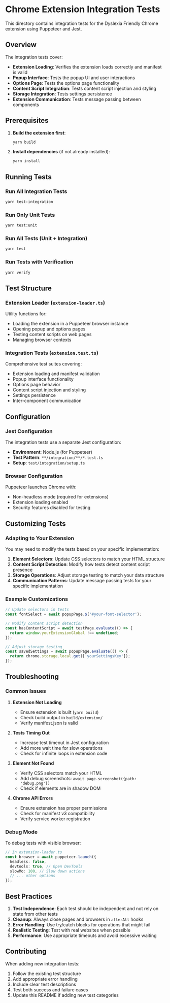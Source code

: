 # Chrome Extension Integration Tests

This directory contains integration tests for the Dyslexia Friendly Chrome extension using Puppeteer and Jest.

## Overview

The integration tests cover:

- **Extension Loading**: Verifies the extension loads correctly and manifest is valid
- **Popup Interface**: Tests the popup UI and user interactions
- **Options Page**: Tests the options page functionality
- **Content Script Integration**: Tests content script injection and styling
- **Storage Integration**: Tests settings persistence
- **Extension Communication**: Tests message passing between components

## Prerequisites

1. **Build the extension first**:

   ```bash
   yarn build
   ```

2. **Install dependencies** (if not already installed):
   ```bash
   yarn install
   ```

## Running Tests

### Run All Integration Tests

```bash
yarn test:integration
```

### Run Only Unit Tests

```bash
yarn test:unit
```

### Run All Tests (Unit + Integration)

```bash
yarn test
```

### Run Tests with Verification

```bash
yarn verify
```

## Test Structure

### Extension Loader (`extension-loader.ts`)

Utility functions for:

- Loading the extension in a Puppeteer browser instance
- Opening popup and options pages
- Testing content scripts on web pages
- Managing browser contexts

### Integration Tests (`extension.test.ts`)

Comprehensive test suites covering:

- Extension loading and manifest validation
- Popup interface functionality
- Options page behavior
- Content script injection and styling
- Settings persistence
- Inter-component communication

## Configuration

### Jest Configuration

The integration tests use a separate Jest configuration:

- **Environment**: Node.js (for Puppeteer)
- **Test Pattern**: `**/integration/**/*.test.ts`
- **Setup**: `test/integration/setup.ts`

### Browser Configuration

Puppeteer launches Chrome with:

- Non-headless mode (required for extensions)
- Extension loading enabled
- Security features disabled for testing

## Customizing Tests

### Adapting to Your Extension

You may need to modify the tests based on your specific implementation:

1. **Element Selectors**: Update CSS selectors to match your HTML structure
2. **Content Script Detection**: Modify how tests detect content script presence
3. **Storage Operations**: Adjust storage testing to match your data structure
4. **Communication Patterns**: Update message passing tests for your specific implementation

### Example Customizations

```typescript
// Update selectors in tests
const fontSelect = await popupPage.$('#your-font-selector');

// Modify content script detection
const hasContentScript = await testPage.evaluate(() => {
  return window.yourExtensionGlobal !== undefined;
});

// Adjust storage testing
const savedSettings = await popupPage.evaluate(() => {
  return chrome.storage.local.get(['yourSettingsKey']);
});
```

## Troubleshooting

### Common Issues

1. **Extension Not Loading**

   - Ensure extension is built (`yarn build`)
   - Check build output in `build/extension/`
   - Verify manifest.json is valid

2. **Tests Timing Out**

   - Increase test timeout in Jest configuration
   - Add more wait time for slow operations
   - Check for infinite loops in extension code

3. **Element Not Found**

   - Verify CSS selectors match your HTML
   - Add debug screenshots: `await page.screenshot({path: 'debug.png'})`
   - Check if elements are in shadow DOM

4. **Chrome API Errors**
   - Ensure extension has proper permissions
   - Check for manifest v3 compatibility
   - Verify service worker registration

### Debug Mode

To debug tests with visible browser:

```typescript
// In extension-loader.ts
const browser = await puppeteer.launch({
  headless: false,
  devtools: true, // Open DevTools
  slowMo: 100, // Slow down actions
  // ... other options
});
```

## Best Practices

1. **Test Independence**: Each test should be independent and not rely on state from other tests
2. **Cleanup**: Always close pages and browsers in `afterAll` hooks
3. **Error Handling**: Use try/catch blocks for operations that might fail
4. **Realistic Testing**: Test with real websites when possible
5. **Performance**: Use appropriate timeouts and avoid excessive waiting

## Contributing

When adding new integration tests:

1. Follow the existing test structure
2. Add appropriate error handling
3. Include clear test descriptions
4. Test both success and failure cases
5. Update this README if adding new test categories
